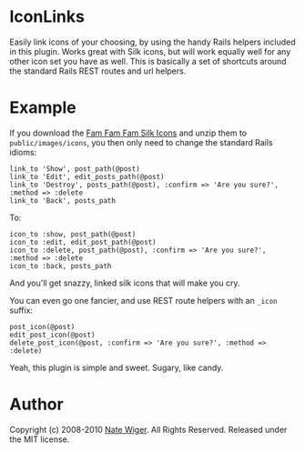 IconLinks
=========
Easily link icons of your choosing, by using the handy Rails helpers included in this plugin.  Works great with Silk icons, but will work equally well for any other icon set you have as well.  This is basically a set of shortcuts around the standard Rails REST routes and url helpers.

Example
=======
If you download the [Fam Fam Fam Silk Icons](http://www.famfamfam.com/lab/icons/silk/) and unzip them to `public/images/icons`, you then only need to change the standard Rails idioms:

    link_to 'Show', post_path(@post)
    link_to 'Edit', edit_posts_path(@post)
    link_to 'Destroy', posts_path(@post), :confirm => 'Are you sure?', :method => :delete
    link_to 'Back', posts_path

To:

    icon_to :show, post_path(@post)
    icon_to :edit, edit_post_path(@post)
    icon_to :delete, post_path(@post), :confirm => 'Are you sure?', :method => :delete
    icon_to :back, posts_path

And you'll get snazzy, linked silk icons that will make you cry.

You can even go one fancier, and use REST route helpers with an `_icon` suffix:

    post_icon(@post)
    edit_post_icon(@post)
    delete_post_icon(@post, :confirm => 'Are you sure?', :method => :delete)

Yeah, this plugin is simple and sweet.  Sugary, like candy.

Author
======
Copyright (c) 2008-2010 [Nate Wiger](http://nateware.com).  All Rights Reserved.
Released under the MIT license.
